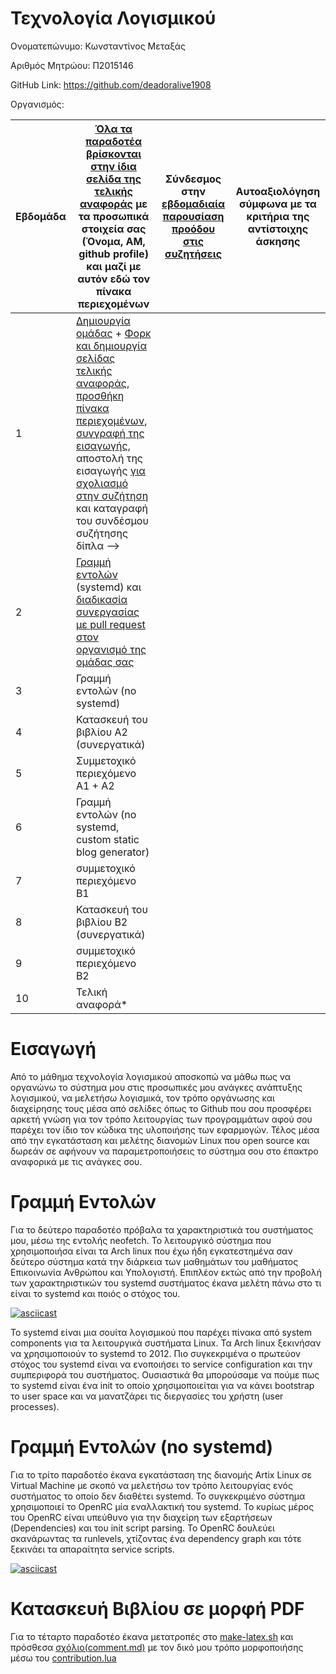 # Τεχνολογία Λογισμικού 


Ονοματεπώνυμο: Κωνσταντίνος Μεταξάς

Αριθμός Μητρώου: Π2015146

GitHub Link: https://github.com/deadoralive1908

Οργανισμός: 


| Εβδομάδα | [Όλα τα παραδοτέα βρίσκονται στην ίδια σελίδα της τελικής αναφοράς](https://epidrome.github.io/teaching/deliverables/) με τα προσωπικά στοιχεία σας (Όνομα, ΑΜ, github profile) και μαζί με αυτόν εδώ τον πίνακα περιεχομένων | Σύνδεσμος στην [εβδομαδιαία παρουσίαση προόδου στις συζητήσεις](https://github.com/courses-ionio/help/discussions/categories/show-and-tell) | Αυτοαξιολόγηση σύμφωνα με τα κριτήρια της αντίστοιχης άσκησης |
| --- | --- | --- | --- |
| 1 | [Δημιουργία ομάδας](https://epidrome.github.io/teaching/team/) + [Φορκ και δημιουργία σελίδας τελικής αναφοράς](https://epidrome.github.io/teaching/guide/), [προσθήκη πίνακα περιεχομένων](https://raw.githubusercontent.com/courses-ionio/sw/master/README.md), [συγγραφή της εισαγωγής](https://epidrome.github.io/teaching/intro/), αποστολή της εισαγωγής [για σχολιασμό στην συζήτηση](https://github.com/courses-ionio/sw/discussions/categories/show-and-tell) και καταγραφή του συνδέσμου συζήτησης δίπλα --> | | |
| 2 | [Γραμμή εντολών](https://epidrome.github.io/teaching/cli) (systemd) και [διαδικασία συνεργασίας με pull request στον οργανισμό της ομάδας σας](https://epidrome.github.io/teaching/team) | | |
| 3 | Γραμμή εντολών (no systemd) | | |
| 4 | Κατασκευή του βιβλίου Α2 (συνεργατικά) | | |
| 5 | Συμμετοχικό περιεχόμενο A1 + A2 | | |
| 6 | Γραμμή εντολών (no systemd, custom static blog generator) | | |
| 7 | συμμετοχικό περιεχόμενο B1 | | |
| 8 | Κατασκευή του βιβλίου Β2 (συνεργατικά) | | |
| 9 | συμμετοχικό περιεχόμενο B2 | | |
| 10 | Τελική αναφορά* | | |


# Εισαγωγή
Από το μάθημα τεχνολογία λογισμικού αποσκοπώ να μάθω πως να οργανώνω το σύστημα μου στις προσωπικές μου ανάγκες ανάπτυξης λογισμικού, να μελετήσω λογισμικά, τον τρόπο οργάνωσης και διαχείρησης τους μέσα από σελίδες όπως το Github που σου προσφέρει αρκετή γνώση για τον τρόπο λειτουργίας των προγραμμάτων αφού σου παρέχει τον ίδιο τον κώδικα της υλοποιήσης των εφαρμογών. Τέλος μέσα από την εγκατάσταση και μελέτης διανομών Linux που open source και δωρεάν σε αφήνουν να παραμετροποιήσεις το σύστημα σου στο έπακτρο αναφορικά με τις ανάγκες σου.

# Γραμμή Εντολών
Για το δεύτερο παραδοτέο πρόβαλα τα χαρακτηριστικά του συστήματος μου, μέσω της εντολής neofetch. Το λειτουργικό σύστημα που χρησιμοποιήσα είναι τα Arch linux που έχω ήδη εγκατεστημένα σαν δεύτερο σύστημα κατά την διάρκεια των μαθημάτων του μαθήματος Επικοινωνία Ανθρώπου και Υπολογιστή. Επιπλέον εκτώς από την προβολή των χαρακτηριστικών του systemd συστήματος έκανα μελέτη πάνω στο τι είναι το systemd και ποιός ο στόχος του.

[![asciicast](https://asciinema.org/a/IInkQ3vuGTwPty3eLNXcMOocH.svg)](https://asciinema.org/a/IInkQ3vuGTwPty3eLNXcMOocH)

Το systemd είναι μια σουίτα λογισμικού που παρέχει πίνακα από system components για τα λειτουργικά συστήματα Linux. Τα Arch linux ξεκινήσαν να χρησιμοποιούν το systemd το 2012. Πιο συγκεκριμένα ο πρωτεύον στόχος του systemd είναι να ενοποιήσει το service configuration και την συμπεριφορά του συστήματος. Ουσιαστικά θα μπορούσαμε να πούμε πως το systemd είναι ένα init το οποίο χρησιμοποιείται για να κάνει bootstrap το user space και να μανατζάρει τις διεργασίες του χρήστη (user processes).

# Γραμμή Εντολών (no systemd)
Για το τρίτο παραδοτέο έκανα εγκατάσταση της διανομής Artix Linux σε Virtual Machine με σκοπό να μελετήσω τον τρόπο λειτουργίας ενός συστήματος το οποίο δεν διαθέτει systemd. Το συγκεκριμένο σύστημα χρησιμοποιεί το OpenRC μία εναλλακτική του systemd. Το κυρίως μέρος του OpenRC είναι υπεύθυνο για την διαχείρη των εξαρτήσεων (Dependencies) και του init script parsing. To OpenRC δουλεύει σκανάρωντας τα runlevels, χτίζοντας ένα dependency graph και τότε ξεκινάει τα απαραίτητα service scripts.

[![asciicast](https://asciinema.org/a/0fM98nZo4RHUJH7HRxZgHkaSf.svg)](https://asciinema.org/a/0fM98nZo4RHUJH7HRxZgHkaSf)

# Κατασκευή Βιβλίου σε μορφή PDF
Για το τέταρτο παραδοτέο έκανα μετατροπές στο [make-latex.sh]() και πρόσθεσα [σχόλιο(comment.md)]() με τον δικό μου τρόπο μορφοποιήσης μέσω του [contribution.lua]()
